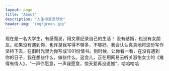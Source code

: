 ```yaml
---
layout: page
title: "About"
description: "人生得意须尽欢" 
header-img: "img/green.jpg"
---
```


现在是一名大学生，有感而发，用文章纪录自己的生活！
没有结婚，也没有女朋友。如果没有遇到你，也许是我写得不够多，不够好。我会认认真真地将这份写作坚持下去，在旧时光里为你写成1001份情书。到时候，让你看一看，在没有遇到你的日子，我在想些什么，做些什么。这会儿，正在用网易云听关淑怡女士的《难得有情人》，“一声你愿意，一声我愿意，惊天爱再没遗憾”，哈哈哈哈
